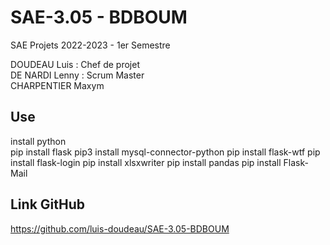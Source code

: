 # SAE-3.05 - BDBOUM
SAE Projets 2022-2023 - 1er Semestre

DOUDEAU Luis : Chef de projet\
DE NARDI Lenny : Scrum Master\
CHARPENTIER Maxym

## Use
install python\
pip install flask
pip3 install mysql-connector-python
pip install flask-wtf
pip install flask-login
pip install xlsxwriter
pip install pandas
pip install Flask-Mail

## Link GitHub

https://github.com/luis-doudeau/SAE-3.05-BDBOUM
